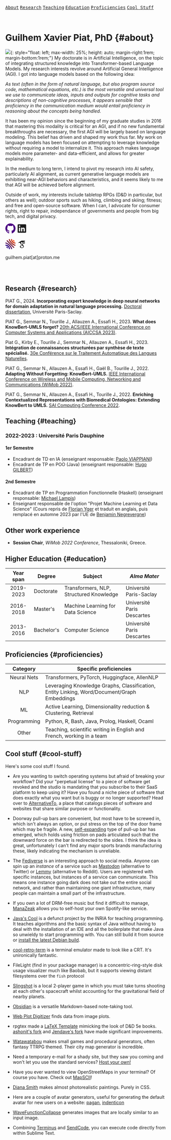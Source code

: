 
<link rel="stylesheet" href="css/markdown.css">
<!-- <link rel="stylesheet" href="css/retro.css"> -->
<!-- <link rel="stylesheet" href="css/pygments_code_github.css"> -->

<!-- <div class="markdown-body"> -->

[<kbd>About</kbd>](#about) [<kbd>Research</kbd>](#research) [<kbd>Teaching</kbd>](#teaching) [<kbd>Education</kbd>](#education) [<kbd>Proficiencies</kbd>](#proficiencies) [<kbd>Cool Stuff</kbd>](#cool-stuff)

<br />

# Guilhem Xavier Piat, PhD {#about}
![](files/img/avatar.jpeg){: style="float: left; max-width: 25%; height: auto; margin-right:1rem; margin-bottom:1rem;"}
My doctorate is in Artificial Intelligence, on the topic of integrating structured knowledge into Transformer-based Language Models. My research interests revolve around Artificial General Intelligence (AGI). I got into language models based on the following idea:

*As text (often in the form of natural language, but also program source code, mathematical equations, etc.) is the most versatile and universal tool we use to communicate ideas, inputs and outputs for cognitive tasks and descriptions of non-cognitive processes, it appears sensible that proficiency in the communication medium would entail proficiency in reasoning about the concepts being handled.*

It has been my opinion since the beginning of my graduate studies in 2016 that mastering this modality is critical for an AGI, and if no new fundamental breakthroughs are necessary, the first AGI will be largely based on language modeling. This belief has driven and shaped my work thus far. My work on language models has been focused on attempting to leverage knowledge without requiring a model to internalize it. This approach makes language models more parameter- and data-efficient, and allows for greater  explainability.

In the medium to long term, I intend to pivot my research into AI safety, particularly AI alignment, as current generative language models are exhibiting near-AGI behaviors and characteristics, and it seems likely to me that AGI will be achieved before alignment.

Outside of work, my interests include tabletop RPGs (D&D in particular, but others as well); outdoor sports such as hiking, climbing and skiing; fitness; and free and open-source software. When I can, I advocate for consumer rights, right to repair, independance of governments and people from big tech, and digital privacy.

[<svg height="32" aria-hidden="true" viewBox="0 0 16 16" version="1.1" width="32" data-view-component="true" class="octicon octicon-mark-github" fill="indigo">
    <path d="M8 0c4.42 0 8 3.58 8 8a8.013 8.013 0 0 1-5.45 7.59c-.4.08-.55-.17-.55-.38 0-.27.01-1.13.01-2.2 0-.75-.25-1.23-.54-1.48 1.78-.2 3.65-.88 3.65-3.95 0-.88-.31-1.59-.82-2.15.08-.2.36-1.02-.08-2.12 0 0-.67-.22-2.2.82-.64-.18-1.32-.27-2-.27-.68 0-1.36.09-2 .27-1.53-1.03-2.2-.82-2.2-.82-.44 1.1-.16 1.92-.08 2.12-.51.56-.82 1.28-.82 2.15 0 3.06 1.86 3.75 3.64 3.95-.23.2-.44.55-.51 1.07-.46.21-1.61.55-2.33-.66-.15-.24-.6-.83-1.23-.82-.67.01-.27.38.01.53.34.19.73.9.82 1.13.16.45.68 1.31 2.69.94 0 .67.01 1.3.01 1.49 0 .21-.15.45-.55.38A7.995 7.995 0 0 1 0 8c0-4.42 3.58-8 8-8Z"></path>
</svg>](https://github.com/gpiat/)
[<svg xmlns="http://www.w3.org/2000/svg" viewBox="0 0 24 24" data-supported-dps="32x32" fill="currentColor" class="mercado-match" width="32" height="32" focusable="false">
      <path d="M20.5 2h-17A1.5 1.5 0 002 3.5v17A1.5 1.5 0 003.5 22h17a1.5 1.5 0 001.5-1.5v-17A1.5 1.5 0 0020.5 2zM8 19H5v-9h3zM6.5 8.25A1.75 1.75 0 118.3 6.5a1.78 1.78 0 01-1.8 1.75zM19 19h-3v-4.74c0-1.42-.6-1.93-1.38-1.93A1.74 1.74 0 0013 14.19a.66.66 0 000 .14V19h-3v-9h2.9v1.3a3.11 3.11 0 012.7-1.4c1.55 0 3.36.86 3.36 3.66z"></path>
</svg>](https://www.linkedin.com/in/guilhem-piat-73a670245/)
<!-- monochrome -->
<!-- [<svg xmlns="http://www.w3.org/2000/svg" width="32" height="31.782" viewBox="0 0 8.467 8.409"><path d="M3.45 8.374l-.352-.082-.203-.054-.019-.291A2.58 2.58 0 0 0 .506 5.599L.198 5.58.149 5.41C.107 5.264 0 4.758 0 4.703c0-.042.895.026 1.144.087.754.185 1.464.645 1.918 1.24.473.62.719 1.344.719 2.117v.263l-.091-.004c-.05-.002-.158-.016-.241-.032zm1.33-.285c-.349-.926-.921-1.818-1.644-2.561-.786-.809-1.624-1.372-2.672-1.794L.05 3.567l.003-.125a3.17 3.17 0 0 1 .174-.698c.032-.052.349.052.879.288.97.431 1.709.934 2.488 1.693.821.801 1.431 1.67 1.857 2.644.222.508.305.776.25.81s-.543.167-.694.188l-.117.016zm-3.02-.432c-.236-.159-.729-.636-.919-.888l-.15-.199.073-.059c.04-.033.155-.083.255-.112a.87.87 0 0 1 1.026.468c.12.258.097.645-.05.84l-.055.073zm2.174-3.157L.969 1.48c-.008-.026.118-.175.295-.347l.309-.301 2.978 3.001L7.53 6.867a3.9 3.9 0 0 1-.613.611c-.018-.001-1.36-1.341-2.983-2.977zm3.777 1.028C6.068 4.875 4.627 3.68 3.666 2.172 3.238 1.5 2.688.244 2.794.178c.074-.046.558-.166.693-.172L3.619 0l.126.332a8.2 8.2 0 0 0 1.2 2.089c.787.979 1.974 1.845 3.138 2.291l.338.135c.02.016-.06.397-.133.631-.047.152-.081.21-.122.21-.031 0-.237-.072-.457-.16zm-.213-1.861a3.47 3.47 0 0 1-2.389-1.841A3.06 3.06 0 0 1 4.767.415L4.761 0l.166.004a2.36 2.36 0 0 1 .435.077l.269.073.02.304c.025.384.09.632.256.968.398.807 1.193 1.339 2.127 1.425l.254.023.067.271.09.429.023.158-.344-.002a3.64 3.64 0 0 1-.626-.062zm-.468-1.64c-.529-.189-.769-.741-.527-1.215C6.54.74 6.587.68 6.608.68c.128 0 .78.614 1.042.981.152.213.156.224.095.269a1.22 1.22 0 0 1-.494.142c-.056-.001-.156-.021-.222-.044z"/></svg>] -->
[<svg xmlns="http://www.w3.org/2000/svg" width="32" height="32.028" viewBox="0 0 8.467 8.474"><path d="M6.929 2.049c-.322-.151-.487-.396-.509-.758-.011-.185 0-.252.071-.407.047-.102.098-.185.115-.185.118 0 .763.605 1.042.977l.197.263-.093.062c-.224.148-.568.169-.824.049z" fill="#fc4502"/><path d="M7.842 3.788c-1.777-.208-3.09-1.679-3.09-3.46L4.763 0c.064 0 .456.084.641.138l.236.068.021.287c.026.36.092.619.237.927s.267.483.505.722c.452.454 1.11.746 1.682.748.218.001.219.002.304.35s.1.519.049.552-.286.032-.595-.004z" fill="#cc3b1a"/><path d="M7.909 5.664c-.726-.258-1.757-.846-2.413-1.377a11.32 11.32 0 0 1-1.242-1.242c-.541-.669-1.066-1.59-1.363-2.391-.12-.325-.137-.398-.099-.422.079-.049.559-.169.7-.176L3.625.05l.127.332a8.04 8.04 0 0 0 1.249 2.142 10.95 10.95 0 0 0 1.164 1.138c.544.432 1.285.856 1.946 1.112.265.103.33.141.33.194 0 .067-.137.601-.188.736l-.027.071z" fill="#a43131"/><path d="M4.788 8.154a7.56 7.56 0 0 0-1.646-2.566A7.5 7.5 0 0 0 .465 3.79L.05 3.623l.003-.125c.003-.126.128-.622.175-.699.032-.052.35.052.881.288a8.04 8.04 0 0 1 2.492 1.697c.823.803 1.434 1.673 1.861 2.649.223.509.305.777.25.811s-.544.167-.695.188l-.118.016zM2.14 6.406l-.063-.075.075.063c.07.059.09.086.063.086-.006 0-.04-.034-.075-.075z" fill="#63276d"/><path d="M3.95 4.554L.969 1.528c-.007-.021.127-.173.297-.337l.309-.3L4.551 3.89l2.988 3.028a3.58 3.58 0 0 1-.565.596c-.045.024-.608-.526-3.024-2.959z" fill="#7c2c45"/><path d="M3.539 8.453l-.357-.083-.291-.069v-.204c0-.235-.095-.661-.202-.902-.089-.203-.319-.556-.468-.72-.423-.464-1.08-.777-1.713-.816L.201 5.64.148 5.455C.102 5.298 0 4.819 0 4.761c0-.044.894.024 1.131.086.658.171 1.21.483 1.657.934a3.34 3.34 0 0 1 .991 2.286l.019.407-.096-.004c-.053-.002-.126-.01-.163-.018zm-1.866-.805c-.282-.212-.66-.587-.856-.85-.116-.156-.12-.168-.063-.211.127-.097.282-.139.516-.138a.68.68 0 0 1 .407.091c.403.221.562.712.368 1.129-.045.096-.088.174-.096.174a3.35 3.35 0 0 1-.276-.195z" fill="#3a1689"/></svg>](href="https://cv.hal.science/gpiat)
[<svg xmlns="http://www.w3.org/2000/svg"  viewBox="0 0 24 24" width="32px" height="32px" fill="currentColor"><path d="M 11 4 L 3 9 L 8.4921875 9 C 8.4715892 9.0754986 8.4383718 9.1441171 8.421875 9.2226562 C 8.375875 9.4646562 8.3398437 9.7308125 8.3398438 10.007812 C 8.3398438 13.578812 11.990234 13.175781 11.990234 13.175781 L 11.990234 14.085938 C 11.990234 14.454937 12.47425 14.327172 12.53125 15.076172 C 12.28925 15.076172 7.4746094 14.937547 7.4746094 18.185547 C 7.4746094 21.445547 11.724609 21.285156 11.724609 21.285156 C 11.724609 21.285156 16.632812 21.504656 16.632812 17.472656 C 16.634813 15.063656 13.822266 14.2795 13.822266 13.3125 C 13.822266 12.3335 15.941406 12.045906 15.941406 9.7539062 C 15.941406 8.7519062 15.872828 8.03825 15.423828 7.53125 C 15.388828 7.49625 15.366031 7.4722188 15.332031 7.4492188 C 15.324304 7.4420199 15.31448 7.4367774 15.306641 7.4296875 L 15.429688 7.4296875 L 17.5 5.8769531 L 17.5 8 A 0.50005 0.50005 0 0 0 17.511719 8.1152344 A 1.0001 1.0001 0 0 0 17 9 L 17 10 A 1.0001 1.0001 0 1 0 19 10 L 19 9 A 1.0001 1.0001 0 0 0 18.488281 8.1152344 A 0.50005 0.50005 0 0 0 18.5 8 L 18.5 5.125 L 20 4 L 11 4 z M 11.691406 7.0527344 C 11.979219 7.0397031 12.268922 7.109625 12.544922 7.265625 C 12.751922 7.369625 12.946141 7.518125 13.119141 7.703125 C 13.476141 8.060125 13.7765 8.5784531 13.9375 9.1894531 C 14.3175 10.640453 13.823828 12.035781 12.798828 12.300781 C 11.784828 12.587781 10.654672 11.641172 10.263672 10.201172 C 10.090672 9.4991719 10.114547 8.8202969 10.310547 8.2792969 C 10.312395 8.2723193 10.316443 8.2666961 10.318359 8.2597656 C 10.321722 8.2581149 10.32682 8.253536 10.330078 8.2519531 C 10.386262 8.0380596 10.478099 7.8461668 10.589844 7.6875 C 10.795388 7.3872165 11.066477 7.1838352 11.404297 7.09375 C 11.499297 7.07075 11.595469 7.0570781 11.691406 7.0527344 z M 12.082031 15.685547 C 13.775031 15.558547 15.216313 16.490813 15.320312 17.757812 C 15.390313 19.013813 14.087812 20.131094 12.382812 20.246094 C 10.689813 20.361094 9.2274844 19.441547 9.1464844 18.185547 C 9.0654844 16.918547 10.377031 15.812547 12.082031 15.685547 z"/></svg>](https://scholar.google.com/citations?user=4plEJJYAAAAJ)
<!-- <a href="https://github.com/gpiat" target="_blank" data-bcup-haslogintext="no"></a> <i class="fab fa-github fa-lg fab-custom"></i></a> -->
<!-- <a href="https://www.linkedin.com/in/guilhem-piat-73a670245/" target="_blank" data-bcup-haslogintext="no"><i class="fab fa-linkedin-in fa-lg fab-custom"></i></a> -->
<!-- <a href="https://scholar.google.com/citations?user=4plEJJYAAAAJ" target="_blank" data-bcup-haslogintext="no"><i class="ai ai-google-scholar fa-lg fab-custom"></i></a> -->
<!-- <a href="https://cv.hal.science/gpiat" target="_blank" data-bcup-haslogintext="no"><i class="ai ai-hal fa-lg fab-custom"></i></a> -->

guilhem.piat[at]proton.me

<br /><br />

## Research {#research}

PIAT G., 2024. **Incorporating expert knowledge in deep neural networks for domain adaptation in natural language processing.** [Doctoral dissertation](files/2024_03_20_Piat_Guilhem_Doctoral_Thesis_CEA.pdf), Université Paris-Saclay.

PIAT G., Semmar N., Tourille J., Allauzen A., Essafi H., 2023. **What does KnowBert-UMLS forget?** [20th ACS/IEEE International Conference on Computer Systems and Applications (AICCSA 2023)](https://ieeexplore.ieee.org/document/10479333).

Piat G., Kirby E., Tourille J., Semmar N., Allauzen A., Essafi H., 2023. **Intégration de connaissances structurées par synthèse de texte spécialisé.** [30e Conférence sur le Traitement Automatique des Langues Naturelles](https://aclanthology.org/2023.jeptalnrecital-long.21.pdf).

PIAT G., Semmar N., Allauzen A., Essafi H., Gaël B., Tourille J., 2022. **Adapting Without Forgetting: KnowBert-UMLS.** [IEEE International Conference on Wireless and Mobile Computing, Networking and Communications (WiMob 2022)](https://www.researchgate.net/profile/Nasredine-Semmar/publication/364331850_Adapting_without_forgetting_KnowBert-UMLS/links/6349c30dff870c55ce2494ef/Adapting-without-forgetting-KnowBert-UMLS.pdf).

PIAT G., Semmar N., Allauzen A., Essafi H., Tourille J., 2022. **Enriching Contextualized Representations with Biomedical Ontologies: Extending KnowBert to UMLS.** [SAI Computing Conference 2022](https://www.researchgate.net/profile/Nasredine-Semmar/publication/361806068_Enriching_Contextualized_Representations_with_Biomedical_Ontologies_Extending_KnowBert_to_UMLS/links/63499a442752e45ef6b7c7d8/Enriching-Contextualized-Representations-with-Biomedical-Ontologies-Extending-KnowBert-to-UMLS.pdf).


## Teaching {#teaching}
### 2022-2023 : Université Paris Dauphine
#### 1er Semestre
- Encadrant de TD en IA (enseignant responsable: [Paolo VIAPPIANI](https://www.lamsade.dauphine.fr/~pviappiani/))
- Encadrant de TP en POO (Java) (enseignant responsable: [Hugo GILBERT](https://hugogilbert.pythonanywhere.com/))

#### 2nd Semestre
- Encadrant de TP en Programmation Fonctionnelle (Haskell) (enseignant responsable: [Michael Lampis](https://www.lamsade.dauphine.fr/~mlampis/Functional/))
- Enseignant responsable de l'option "Projet Machine Learning et Data Science" (Cours repris de [Florian Yger](https://dauphine.psl.eu/recherche/cvtheque/yger-florian) et traduit en anglais, puis remplacé en automne 2023 par l'UE de [Benjamin Negrevergne](https://www.lamsade.dauphine.fr/~bnegrevergne/ens/ProjetDataScience/))

## Other work experience
- **Session Chair**, *WiMob 2022 Conference*, Thessaloniki, Greece.


## Higher Education {#education}

|  Year span  | Degree      | Subject                                 | _Alma Mater_               |
| :---------: | ----------- | --------------------------------------- | -------------------------- |
|  2019-2023  | Doctorate   | Transformers, NLP, Structured Knowledge | Université Paris-Saclay    |
|  2016-2018  | Master's    | Machine Learning for Data Science       | Université Paris Descartes |
|  2013-2016  | Bachelor's  | Computer Science                        | Université Paris Descartes |

## Proficiencies {#proficiencies}

|  Category   | Specific proficiencies                                                                      |
| :---------: | ------------------------------------------------------------------------------------------- |
| Neural Nets | Transformers, PyTorch, Huggingface, AllenNLP                                                |
|     NLP     | Leveraging Knowledge Graphs, Classification, Entity Linking, Word/Document/Graph Embeddings |
|     ML      | Active Learning, Dimensionality reduction & Clustering, Retrieval                           |
| Programming | Python, R, Bash, Java, Prolog, Haskell, Ocaml                                               |
|    Other    | Teaching, scientific writing in English and French, working in a team                       |

## Cool stuff {#cool-stuff}
Here's some cool stuff I found.

- Are you wanting to switch operating systems but afraid of breaking your workflow? Did your "perpetual license" to a piece of software get revoked and the studio is mandating that you subscribe to their SaaS platform to keep using it? Have you found a niche piece of software that does exactly what you want but is buggy or no longer supported? Head over to [AlternativeTo](https://alternativeto.net/), a place that catalogs pieces of software and websites that share similar purpose or functionality.

- Doorway pull-up bars are convenient, but most have to be screwed in, which isn't always an option, or put stress on the top of the door frame which may be fragile. A new, [self-expanding](https://www.amazon.com/dp/B0831QBK3P?ascsubtag=&linkCode=gs2&tag=hearstmagaz08-21) type of pull-up bar has emerged, which holds using friction on pads articulated such that the downward force on the bar is redirected to the sides. I think the idea is great, unfortunately I can't find any major sports brands manufacturing these, likely indicating the mechanism is unreliable.

- The [Fediverse](https://en.wikipedia.org/wiki/Fediverse) is an interesting approach to social media. Anyone can spin up an *instance* of a service such as [Mastodon](https://mastodon.social/explore) (alternative to Twitter) or [Lemmy](https://join-lemmy.org/) (alternative to Reddit). Users are registered with specific instances, but instances of a service can communicate. This means one instance going dark does not take out the entire social network, and rather than maintaining one giant infrastructure, many people can maintain a small part of the infrastructure.

- If you own a lot of DRM-free music but find it difficult to manage, [ManaZeak](https://github.com/ManaZeak) allows you to self-host your own Spotify-like service.

- [Java's Cool](https://github.com/svn2github/javascool) is a defunct project by the INRIA for teaching programming. It teaches algorithms and the basic syntax of Java without having to deal with the installation of an IDE and all the boilerplate that make Java so unwieldy to start programming with. You can still build it from source or [install the latest Debian build](https://github.com/svn2github/javascool/tree/master/javascool_V4/documents/distrib).

- [cool-retro-term](https://github.com/Swordfish90/cool-retro-term) is a terminal emulator made to look like a CRT. It's unironically fantastic.

- FileLight (find in your package manager) is a concentric-ring-style disk usage visualizer much like Baobab, but it supports viewing distant filesystems over the `fish` protocol

- [Slingshot](https://flathub.org/apps/com.github.ryanakca.slingshot) is a local 2-player game in which you must take turns shooting at each other's spacecraft whilst accounting for the gravitational field of nearby planets.

- [Obsidian](https://obsidian.md/) is a versatile Markdown-based note-taking tool.

- [Web Plot Digitizer](https://github.com/ankitrohatgi/WebPlotDigitizer) finds data from image plots.

- rpgtex made a [LaTeX Template](https://github.com/rpgtex/DND-5e-LaTeX-Template) mimicking the look of D&D 5e books. [ashonit's fork](https://github.com/ashonit/DND-5e-LaTeX-Template) and [Jendave's fork](https://github.com/jendave/DND-5e-LaTeX-Template) have made significant improvements.

- [Watawatabou](https://watabou.itch.io/) makes small games and procedural generators, often fantasy TTRPG themed. Their city map generator is incredible.

- Need a temporary e-mail for a shady site, but they saw you coming and won't let you use the standard services? [Host your own!](https://github.com/sdushantha/tmpmail)

- Have you ever wanted to view OpenStreetMaps in your terminal? Of course you have. Check out [MapSCII](https://github.com/rastapasta/mapscii)!

- [Diana Smith]((https://github.com/cyanharlow)) makes almost photorealistic paintings. Purely in CSS.

- Here are a couple of avatar generators, useful for generating the default avatar for new users on a website: [pagan](https://github.com/daboth/pagan), [indenticon](https://gist.github.com/Syncrossus/51e259d1adcf99b4f68737a602efeae6)

- [WaveFunctionCollapse](https://github.com/mxgmn/WaveFunctionCollapse) generates images that are locally similar to an input image.

- Combining [Terminus](https://packagecontrol.io/packages/Terminus) and [SendCode](https://packagecontrol.io/packages/SendCode), you can execute code directly from within Sublime Text.


